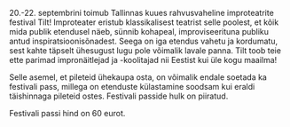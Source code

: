 20.-22. septembrini toimub Tallinnas kuues rahvusvaheline improteatrite festival Tilt!
Improteater eristub klassikalisest teatrist selle poolest, et kõik mida publik etendusel näeb,
sünnib kohapeal, improviseerituna publiku antud inspiratsioonisõnadest. Seega on iga
etendus vahetu ja kordumatu, sest kahte täpselt ühesugust lugu pole võimalik lavale panna.
Tilt toob teie ette parimad impronäitlejad ja -koolitajad nii Eestist kui üle kogu maailma!

Selle asemel, et pileteid ühekaupa osta, on võimalik endale soetada ka festivali pass,
millega on etenduste külastamine soodsam kui eraldi täishinnaga pileteid ostes. Festivali
passide hulk on piiratud.

Festivali passi hind on 60 eurot.

